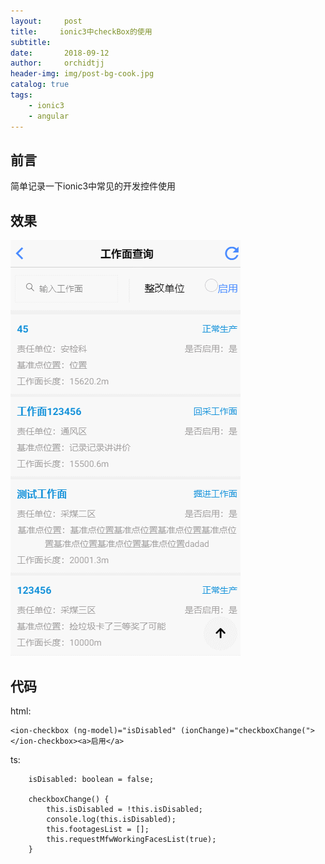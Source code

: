 ```yaml
---
layout:     post
title:     ionic3中checkBox的使用
subtitle:   
date:       2018-09-12
author:     orchidtjj
header-img: img/post-bg-cook.jpg
catalog: true
tags:
    - ionic3
    - angular
---
```


## 前言

简单记录一下ionic3中常见的开发控件使用

## 效果

![](https://raw.githubusercontent.com/orchidTJJ/orchidtjj.github.io/dc25cc6f83528398e7025543cd9d11ed62d552b5/img/source/checkbox.gif)


## 代码	
	
html:
```
<ion-checkbox (ng-model)="isDisabled" (ionChange)="checkboxChange("></ion-checkbox><a>启用</a>
```

ts:
```
	isDisabled: boolean = false;

	checkboxChange() {
		this.isDisabled = !this.isDisabled;
		console.log(this.isDisabled);
		this.footagesList = [];
		this.requestMfwWorkingFacesList(true);
	}
```
